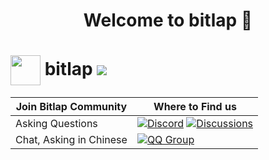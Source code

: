 <h1 align="center">Welcome to bitlap 👋</h1>


# <img src=https://github.com/bitlap/bitlap/blob/dev/bitlap.png width=48px align=center> bitlap  [![](https://shields.io/github/stars/bitlap?style=social)](https://github.com/bitlap/)

| Join Bitlap Community   | Where to Find us                                                                                                                                                                                                                                                                                |
|-------------------------|-------------------------------------------------------------------------------------------------------------------------------------------------------------------------------------------------------------------------------------------------------------------------------------------------|
| Asking Questions        | [![Discord](https://img.shields.io/badge/Discord-000000?style=for-the-badge&logo=discord)](https://discord.gg/KTPxPjTk7v) [![Discussions](https://img.shields.io/badge/GitHub_Discussion-000000?style=for-the-badge&logo=github&logoColor=white)](https://github.com/bitlap/bitlap/discussions) |
| Chat, Asking in Chinese | [![QQ Group](https://img.shields.io/badge/QQ_Group-000000?style=for-the-badge&logo=tencentqq)](https://github.com/bitlap/.github/tree/master/profile/QQGroup.png)                                                                                                                               |